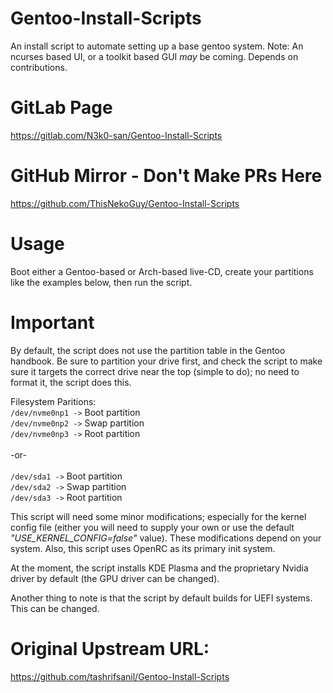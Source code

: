 # Gentoo-Install-Scripts
An install script to automate setting up a base gentoo system. Note: An ncurses based UI, or a toolkit based GUI <em>may</em> be coming. Depends on contributions.

# GitLab Page
https://gitlab.com/N3k0-san/Gentoo-Install-Scripts

# GitHub Mirror - Don't Make PRs Here
https://github.com/ThisNekoGuy/Gentoo-Install-Scripts

# Usage
Boot either a Gentoo-based or Arch-based live-CD, create your partitions like the examples below, then run the script.

# Important 
By default, the script does not use the partition table in the Gentoo handbook.
Be sure to partition your drive first, and check the script to make sure it targets the correct drive near the top (simple to do); no need to format it, the script does this.

Filesystem Paritions:<br />
`/dev/nvme0np1 ->` Boot partition<br />
`/dev/nvme0np2 ->` Swap partition<br />
`/dev/nvme0np3 ->` Root partition<br /><br />
-or-<br /><br />
`/dev/sda1 ->` Boot partition<br />
`/dev/sda2 ->` Swap partition<br />
`/dev/sda3 ->` Root partition<br />
 
This script will need some minor modifications; especially for the kernel config file (either you will need to supply your own or use the default <em>"USE_KERNEL_CONFIG=false"</em> value). These modifications depend on your system. Also, this script uses OpenRC as its primary init system.

At the moment, the script installs KDE Plasma and the proprietary Nvidia driver by default (the GPU driver can be changed).

Another thing to note is that the script by default builds for UEFI systems. This can be changed.

# Original Upstream URL:
https://github.com/tashrifsanil/Gentoo-Install-Scripts

